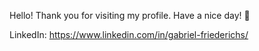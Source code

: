 Hello! Thank you for visiting my profile. Have a nice day! 💚

LinkedIn: https://www.linkedin.com/in/gabriel-friederichs/
